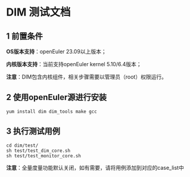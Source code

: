 # DIM 测试文档

## 1 前置条件

**OS版本支持**：openEuler 23.09以上版本；

**内核版本支持**：当前支持openEuler kernel 5.10/6.4版本；

**注意**：DIM包含内核组件，相关步骤需要以管理员（root）权限运行。

## 2 使用openEuler源进行安装
```
yum install dim dim_tools make gcc
```

## 3 执行测试用例
```
cd dim/test/
sh test/test_dim_core.sh
sh test/test_monitor_core.sh
```

**注意**：全量度量功能默认关闭，如有需要，请将用例添加到对应的case_list中
